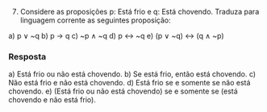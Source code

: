 7. Considere as proposições p: Está frio e q: Está chovendo. Traduza para linguagem corrente as seguintes proposição:

a) p ∨ ~q
b) p -> q
c) ~p ∧ ~q
d) p <-> ~q
e) (p ∨ ~q) <-> (q ∧ ~p)

### Resposta

a) Está frio ou não está chovendo.
b) Se está frio, então está chovendo.
c) Não está frio e não está chovendo.
d) Está frio se e somente se não está chovendo.
e) (Está frio ou não está chovendo) se e somente se (está chovendo e não está frio).